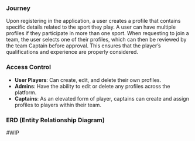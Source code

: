### Journey

Upon registering in the application, a user creates a profile that contains specific details related to the sport they play. A user can have multiple profiles if they participate in more than one sport. When requesting to join a team, the user selects one of their profiles, which can then be reviewed by the team Captain before approval. This ensures that the player’s qualifications and experience are properly considered.
### Access Control

- **User Players**: Can create, edit, and delete their own profiles.
- **Admins**: Have the ability to edit or delete any profiles across the platform.
- **Captains**: As an elevated form of player, captains can create and assign profiles to players within their team.

### ERD (Entity Relationship Diagram)

#WIP
